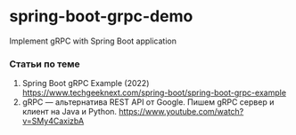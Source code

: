 # spring-boot-grpc-demo
Implement gRPC with Spring Boot application

### Статьи по теме
1. Spring Boot gRPC Example (2022) https://www.techgeeknext.com/spring-boot/spring-boot-grpc-example
2. gRPC — альтернатива REST API от Google. Пишем gRPC сервер и клиент на Java и Python. https://www.youtube.com/watch?v=SMy4CaxizbA

